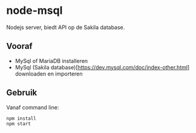 # node-msql
Nodejs server, biedt API op de Sakila database.

## Vooraf
- MySql of MariaDB installeren
- MySql (Sakila database)[https://dev.mysql.com/doc/index-other.html] downloaden en importeren

## Gebruik
Vanaf command line:
```
npm install
npm start
```
